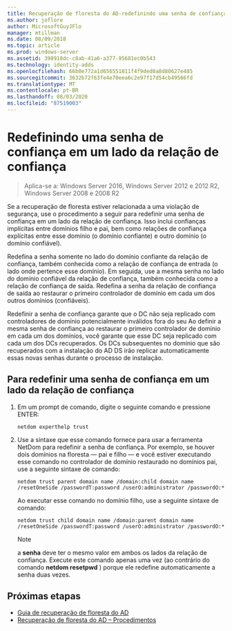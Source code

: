 ```yaml
---
title: Recuperação de floresta do AD-redefinindo uma senha de confiança
ms.author: joflore
author: MicrosoftGuyJFlo
manager: mtillman
ms.date: 08/09/2018
ms.topic: article
ms.prod: windows-server
ms.assetid: 398918dc-c8ab-41a6-a377-95681ec0b543
ms.technology: identity-adds
ms.openlocfilehash: 66b0e772a1d656551811f4f9ded0a8d80627e485
ms.sourcegitcommit: 3632b72f63fe4e70eea6c2e97f17d54cb49566fd
ms.translationtype: MT
ms.contentlocale: pt-BR
ms.lasthandoff: 08/03/2020
ms.locfileid: "87519003"
---
```

# <a name="resetting-a-trust-password-on-one-side-of-the-trust"></a>Redefinindo uma senha de confiança em um lado da relação de confiança

>Aplica-se a: Windows Server 2016, Windows Server 2012 e 2012 R2, Windows Server 2008 e 2008 R2

 Se a recuperação de floresta estiver relacionada a uma violação de segurança, use o procedimento a seguir para redefinir uma senha de confiança em um lado da relação de confiança. Isso inclui confianças implícitas entre domínios filho e pai, bem como relações de confiança explícitas entre esse domínio (o domínio confiante) e outro domínio (o domínio confiável).

 Redefina a senha somente no lado do domínio confiante da relação de confiança, também conhecida como a relação de confiança de entrada (o lado onde pertence esse domínio). Em seguida, use a mesma senha no lado do domínio confiável da relação de confiança, também conhecida como a relação de confiança de saída. Redefina a senha da relação de confiança de saída ao restaurar o primeiro controlador de domínio em cada um dos outros domínios (confiáveis).

 Redefinir a senha de confiança garante que o DC não seja replicado com controladores de domínio potencialmente inválidos fora do seu Ao definir a mesma senha de confiança ao restaurar o primeiro controlador de domínio em cada um dos domínios, você garante que esse DC seja replicado com cada um dos DCs recuperados. Os DCs subsequentes no domínio que são recuperados com a instalação do AD DS irão replicar automaticamente essas novas senhas durante o processo de instalação.

## <a name="to-reset-a-trust-password-on-one-side-of-the-trust"></a>Para redefinir uma senha de confiança em um lado da relação de confiança

1. Em um prompt de comando, digite o seguinte comando e pressione ENTER:

   ```
   netdom experthelp trust
   ```

2. Use a sintaxe que esse comando fornece para usar a ferramenta NetDom para redefinir a senha de confiança.
   Por exemplo, se houver dois domínios na floresta — pai e filho — e você estiver executando esse comando no controlador de domínio restaurado no domínios pai, use a seguinte sintaxe de comando:

   ```
   netdom trust parent domain name /domain:child domain name /resetOneSide /passwordT:password /userO:administrator /passwordO:*
   ```

   Ao executar esse comando no domínio filho, use a seguinte sintaxe de comando:

   ```
   netdom trust child domain name /domain:parent domain name /resetOneSide /passwordT:password /userO:administrator /passwordO:*
   ```

   > [!NOTE]
   > a **senha** deve ter o mesmo valor em ambos os lados da relação de confiança. Execute este comando apenas uma vez (ao contrário do comando **netdom resetpwd** ) porque ele redefine automaticamente a senha duas vezes.

## <a name="next-steps"></a>Próximas etapas

- [Guia de recuperação de floresta do AD](AD-Forest-Recovery-Guide.md)
- [Recuperação de floresta do AD – Procedimentos](AD-Forest-Recovery-Procedures.md)
